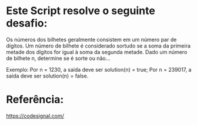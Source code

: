 # Este Script resolve o seguinte desafio:

Os números dos bilhetes geralmente consistem em um número par de dígitos. Um número de bilhete é considerado sortudo se a soma da primeira metade dos dígitos for igual à soma da segunda metade. Dado um número de bilhete n, determine se é sorte ou não...

Exemplo:
Por n = 1230, a saída deve ser
solution(n) = true;
Por n = 239017, a saída deve ser
solution(n) = false.

# Referência:
https://codesignal.com/
